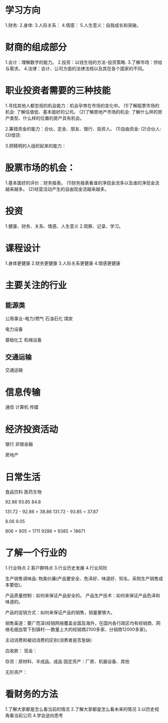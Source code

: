 # 学习方向
1.财务: 
2.身体:
3.人际关系：
4.情感：
5.人生意义：自我成长和突破。

# 财商的组成部分
1.会计：理解数字的能力。
2.投资：以钱生钱的方法-投资策略.
3.了解市场：供给与需求。
4.法律：会计、公司方面的法律法规以及其在各个国家的不同。

# 职业投资者需要的三种技能
1.寻找其他人都忽视的机会能力：机会孕育在市场的变化中。
  (1)了解股票市场的机会: 了解估值低、基本面好的公司。
  (2)了解房地产市场的机会: 了解什么样的房产类型、什么样的位置的房产具有机会。

2.筹措资金的能力：合伙、定金、朋友、银行、投资人。
  (1)自由资金:
  (2)合伙人:
  (3)借贷:

3.把精明的人组织起来的能力：

# 股票市场的机会：
1.基本面好的评价：财务报表。
  (1)财务报表看谁的净现金流多以及谁的净现金流越来越多。
  (2)经营活动产生的自由现金流越来越多。

# 投资
1.健康、财务、关系、情感、人生意义 
2.观察、记录、学习。

# 课程设计
1.身体更健康
2.财务更健康
3.人际关系更健康
4.情感更健康

# 主要关注的行业
## 能源类
公用事业-电力/燃气
石油石化
煤炭

电力设备

基础化工
机械设备

## 交通运输
交通运输

# 信息传输
通信
计算机
传媒

# 经济投资活动
银行
非银金融

房地产

# 日常生活
食品饮料
医药生物


92.86 93.85
84.8

131.72 - 92.86 = 38.86
131.72 - 93.85 = 37.87

8.06  9.05

806 + 905 = 1711
9286 + 9385 = 18671

# 了解一个行业的
1.行业特点
2.客户群特点
3.行业历史发展
4.行业风险

生产销售调味品: 物美价廉(产品要安全、色泽好、味道好、知名，采购生产销售成本要低)。

产品质量控制：如何来保证产品安全的。
产品生产技术：如何来保证产品色泽和味道的。

产品的促销方式：如何来保证产品的销售，销量要够大。 

销售渠道：要广而深(经销网络覆盖全国及海外，在国内各行政区均有经销商、网络毛细血管下到镇村---数量上大的经销商2100多家、分销商12000多家)。

主动消费和被动消费的区别(消费者是否急缺)

应收款：
现金：

存货：原材料、半成品、成品
固定资产：厂房、机器设备、其他

无形资产：

# 看财务的方法
1.了解大家都是怎么看当前的情况
2.了解大家都是怎么看未来的情况
3.以历史视角看当前公司
4.学会逆向思考


